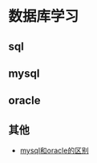# 数据库学习
## sql

## mysql

## oracle

## 其他
 * [mysql和oracle的区别](https://github.com/jiaowen194/DBstudy/blob/master/mysql%E5%92%8Coracle%E7%9A%84%E5%8C%BA%E5%88%AB.md)
